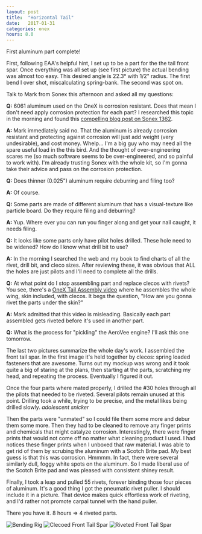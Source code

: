 ```yaml
---
layout: post
title:  "Horizontal Tail"
date:   2017-01-31 
categories: onex
hours: 8.0
---
```


First aluminum part complete!

First, following EAA's helpful hint, I set up to be a part for the the tail front spar.  Once everything was all set up (see first picture) the actual bending was almost too easy.  This desired angle is 22.3° with 1/2" radius.  The first bend I over shot, miscalculating spring-bank.  The second was spot on.
 
Talk to Mark from Sonex this afternoon and asked all my questions:

**Q:** 6061 aluminum used on the OneX is corrosion resistant.  Does that mean I don't need apply corrosion protection for each part?  I researched this topic in the morning and found this [compelling blog post on Sonex 1362](https://sonex1362.wordpress.com/builder-decisions/priming-thoughts/).
 
**A:** Mark immediately said no.  That the aluminum is already corrosion resistant and protecting against corrosion will just add weight (very undesirable), and cost money.   Whelp... I'm a big guy who may need all the spare useful load in the this bird.  And the thought of over-engineering scares me (so much software seems to be over-engineered, and so painful to work with).  I'm already trusting Sonex with the whole kit, so I'm gonna take their advice and pass on the corrosion protection.   

**Q:** Does  thinner (0.025") aluminum require deburring and filing too?

**A:** Of course.

**Q:** Some parts are made of different aluminum that has a visual-texture like particle board.  Do they require filing and deburring?

**A:** Yup.  Where ever you can run you finger along and get your nail caught, it needs filing. 

**Q:** It looks like some parts only have pilot holes drilled.  These hole need to be widened?  How do I know what drill bit to use?

**A:** In the morning I searched the web and my book to find charts of all the rivet, drill bit, and cleco sizes.  After reviewing these, it was obvious that ALL the holes are just pilots and I'll need to complete all the drills. 

**Q:** At what point do I stop assembling part and replace clecos with rivets?  You see, there's a [OneX Tail Assembly video](https://www.youtube.com/watch?v=a3KaxT6EvC4) where he assembles the whole wing, skin included, with clecos.  It begs the question, "How are you gonna rivet the parts under the skin?" 

**A:**  Mark admitted that this video is misleading.  Basically each part assembled gets riveted before it's used in another part.

**Q:** What is the process for "pickling" the AeroVee engine?  I'll ask this one tomorrow.  

The last two pictures summarize the whole day's work.  I assembled the front tail spar.  In the first image it's held together by clecos: spring loaded fasteners that are awesome.  Turns out my mockup was wrong and it took quite a big of staring at the plans, then starting at the parts, scratching my head, and repeating the process.  Eventually I figured it out.  

Once the four parts where mated properly, I drilled the #30 holes through all the pilots that needed to be riveted.  Several pilots remain unused at this point. Drilling took a while, trying to be precise, and the metal likes being drilled slowly.  *adolescent snicker*
  
Then the parts were "unmated" so I could file them some more and debur them some more.  Then they had to be cleaned to remove any finger prints and chemicals that might catalyze corrosion.  Interestingly, there were finger prints that would not come off no matter what cleaning product I used.  I had notices these finger prints when I unboxed that raw material.  I was able to get rid of them by scrubing the aluminum with a Scotch Brite pad.  My best guess is that this was corrosion.  Hmmmm.  In fact, there were several similarly dull, foggy white spots on the aluminum.  So I made liberal use of the Scotch Brite pad and was pleased with consistent shiney result.
       
Finally, I took a leap and pulled 55 rivets, forever binding those four pieces of aluminum.  It's a good thing I got the pneumatic rivet puller.  I should include it in a picture.  That device makes quick effortless work of riveting, and I'd rather not promote carpal tunnel with the hand puller.

There you have it.  8 hours => 4 riveted parts.  

![Bending Rig](/onex/img/2017-01-31/1.jpg)
![Clecoed Front Tail Spar](/onex/img/2017-01-31/2.jpg)
![Riveted Front Tail Spar](/onex/img/2017-01-31/3.jpg)
